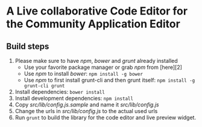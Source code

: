 # A Live collaborative Code Editor for the Community Application Editor

## Build steps
1. Please make sure to have *npm*, *bower* and *grunt* already installed
    * Use your favorite package manager or grab *npm* from [here][2]
    * Use *npm* to install *bower*: ```npm install -g bower```
    * Use *npm* to first install grunt-cli and then grunt itself: ```npm install -g grunt-cli grunt```
2. Install dependencies: ```bower install```
3. Install development dependencies: ```npm install```
4. Copy *src/lib/config.js.sample* and name it *src/lib/config.js*
5. Change the urls in *src/lib/config.js* to the actual used urls
6. Run ```grunt``` to build the library for the code editor and live preview widget.
